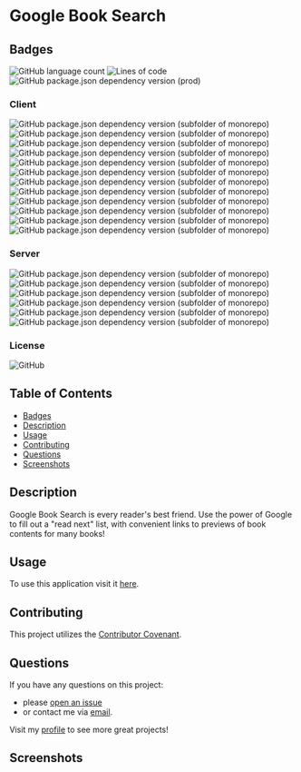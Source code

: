 # Google Book Search
## Badges
![GitHub language count](https://img.shields.io/github/languages/count/caeldeth/book-search?style=plastic)
![Lines of code](https://img.shields.io/tokei/lines/github/caeldeth/book-search?style=plastic)
![GitHub package.json dependency version (prod)](https://img.shields.io/github/package-json/dependency-version/caeldeth/book-search/dev/concurrently?style=plastic)

### Client
![GitHub package.json dependency version (subfolder of monorepo)](https://img.shields.io/github/package-json/dependency-version/Caeldeth/book-search/react?filename=client%2fpackage.json&style=plastic)
![GitHub package.json dependency version (subfolder of monorepo)](https://img.shields.io/github/package-json/dependency-version/Caeldeth/book-search/@apollo/client?filename=client%2fpackage.json&style=plastic) 
![GitHub package.json dependency version (subfolder of monorepo)](https://img.shields.io/github/package-json/dependency-version/Caeldeth/book-search/@testing-library/jest-dom?filename=client%2fpackage.json&style=plastic) 
![GitHub package.json dependency version (subfolder of monorepo)](https://img.shields.io/github/package-json/dependency-version/Caeldeth/book-search/@testing-library/react?filename=client%2fpackage.json&style=plastic) 
![GitHub package.json dependency version (subfolder of monorepo)](https://img.shields.io/github/package-json/dependency-version/Caeldeth/book-search/@testing-library/user-event?filename=client%2fpackage.json&style=plastic) 
![GitHub package.json dependency version (subfolder of monorepo)](https://img.shields.io/github/package-json/dependency-version/Caeldeth/book-search/bootstrap?filename=client%2fpackage.json&style=plastic) 
![GitHub package.json dependency version (subfolder of monorepo)](https://img.shields.io/github/package-json/dependency-version/Caeldeth/book-search/graphql?filename=client%2fpackage.json&style=plastic) 
![GitHub package.json dependency version (subfolder of monorepo)](https://img.shields.io/github/package-json/dependency-version/Caeldeth/book-search/jwt-decode?filename=client%2fpackage.json&style=plastic) 
![GitHub package.json dependency version (subfolder of monorepo)](https://img.shields.io/github/package-json/dependency-version/Caeldeth/book-search/react-bootstrap?filename=client%2fpackage.json&style=plastic) 
![GitHub package.json dependency version (subfolder of monorepo)](https://img.shields.io/github/package-json/dependency-version/Caeldeth/book-search/react-dom?filename=client%2fpackage.json&style=plastic) 
![GitHub package.json dependency version (subfolder of monorepo)](https://img.shields.io/github/package-json/dependency-version/Caeldeth/book-search/react-router-dom?filename=client%2fpackage.json&style=plastic) 
![GitHub package.json dependency version (subfolder of monorepo)](https://img.shields.io/github/package-json/dependency-version/Caeldeth/book-search/react-scripts?filename=client%2fpackage.json&style=plastic)  

### Server
![GitHub package.json dependency version (subfolder of monorepo)](https://img.shields.io/github/package-json/dependency-version/Caeldeth/book-search/apollo-server-express?filename=server%2fpackage.json&style=plastic) 
![GitHub package.json dependency version (subfolder of monorepo)](https://img.shields.io/github/package-json/dependency-version/Caeldeth/book-search/bcrypt?filename=server%2fpackage.json&style=plastic) 
![GitHub package.json dependency version (subfolder of monorepo)](https://img.shields.io/github/package-json/dependency-version/Caeldeth/book-search/graphql?filename=server%2fpackage.json&style=plastic) 
![GitHub package.json dependency version (subfolder of monorepo)](https://img.shields.io/github/package-json/dependency-version/Caeldeth/book-search/jsonwebtoken?filename=server%2fpackage.json&style=plastic) 
![GitHub package.json dependency version (subfolder of monorepo)](https://img.shields.io/github/package-json/dependency-version/Caeldeth/book-search/mongoose?filename=server%2fpackage.json&style=plastic) 
![GitHub package.json dependency version (subfolder of monorepo)](https://img.shields.io/github/package-json/dependency-version/Caeldeth/book-search/dev/nodemon?filename=server%2fpackage.json&style=plastic) 

### License
![GitHub](https://img.shields.io/github/license/caeldeth/book-search?style=for-the-badge)

## Table of Contents
  - [Badges](#badges)
  - [Description](#description)
  - [Usage](#usage)
  - [Contributing](#contributing)
  - [Questions](#questions)
  - [Screenshots](#screenshots)

## Description
Google Book Search is every reader's best friend.  Use the power of Google to fill out a "read next" list, with convenient links to previews of book contents for many books!

## Usage
To use this application visit it [here](https://caeldeth.github.io/book-search/).

## Contributing
This project utilizes the [Contributor Covenant](https://www.contributor-covenant.org/version/2/1/code_of_conduct/).

## Questions
If you have any questions on this project:
* please [open an issue](https://github.com/Caeldeth/book-search/issues)
* or contact me via [email](mailto:tacolejr@gmail.com?subject=[Github%20Question%20-%20book-search]).

Visit my [profile](https://github.com/Caeldeth) to see more great projects!
  
## Screenshots
